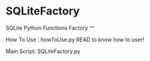 # SQLiteFactory
SQLite Python Functions Factory ^^

How To Use : howToUse.py   READ to know how to user!

Main Script: SQLiteFactory.py
